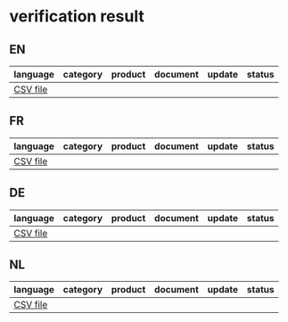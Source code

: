 # verification result

## EN

| language | category | product | document | update | status |
| --- | --- | --- | --- | --- | --- |
| [CSV file](./English_EN\EN_verification.csv) |

## FR

| language | category | product | document | update | status |
| --- | --- | --- | --- | --- | --- |
| [CSV file](./French_FR\FR_verification.csv) |

## DE

| language | category | product | document | update | status |
| --- | --- | --- | --- | --- | --- |
| [CSV file](./German_DE\DE_verification.csv) |

## NL

| language | category | product | document | update | status |
| --- | --- | --- | --- | --- | --- |
| [CSV file](./Dutch_NL\NL_verification.csv) |


